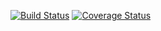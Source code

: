 [![Build Status](https://travis-ci.org/vitalyisaev2/jenkins-client-golang.svg?branch=master)](https://travis-ci.org/vitalyisaev2/jenkins-client-golang)
[![Coverage Status](https://coveralls.io/repos/github/vitalyisaev2/jenkins-client-golang/badge.svg)](https://coveralls.io/github/vitalyisaev2/jenkins-client-golang)
